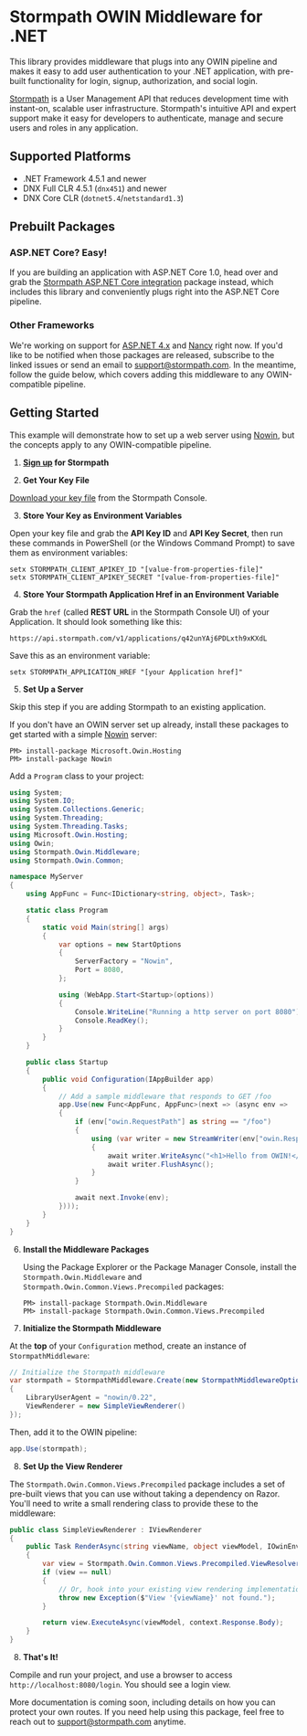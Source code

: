 # Stormpath OWIN Middleware for .NET

This library provides middleware that plugs into any OWIN pipeline and makes it easy to add user authentication to your .NET application, with pre-built functionality for login, signup, authorization, and social login.

[Stormpath](https://stormpath.com) is a User Management API that reduces development time with instant-on, scalable user infrastructure. Stormpath's intuitive API and expert support make it easy for developers to authenticate, manage and secure users and roles in any application.

## Supported Platforms

* .NET Framework 4.5.1 and newer
* DNX Full CLR 4.5.1 (`dnx451`) and newer
* DNX Core CLR (`dotnet5.4`/`netstandard1.3`)

## Prebuilt Packages

### ASP.NET Core? Easy!
If you are building an application with ASP.NET Core 1.0, head over and grab the [Stormpath ASP.NET Core integration](https://github.com/stormpath/stormpath-aspnetcore) package instead, which includes this library and conveniently plugs right into the ASP.NET Core pipeline.

### Other Frameworks

We're working on support for [ASP.NET 4.x](https://github.com/stormpath/stormpath-dotnet-owin-middleware/issues/4) and [Nancy](https://github.com/stormpath/stormpath-dotnet-owin-middleware/issues/5) right now. If you'd like to be notified when those packages are released, subscribe to the linked issues or send an email to support@stormpath.com. In the meantime, follow the guide below, which covers adding this middleware to any OWIN-compatible pipeline.

## Getting Started

This example will demonstrate how to set up a web server using [Nowin](https://github.com/Bobris/Nowin), but the concepts apply to any OWIN-compatible pipeline.

1. **[Sign up](https://api.stormpath.com/register) for Stormpath**

2. **Get Your Key File**

  [Download your key file](https://support.stormpath.com/hc/en-us/articles/203697276-Where-do-I-find-my-API-key-) from the Stormpath Console.

3. **Store Your Key as Environment Variables**

  Open your key file and grab the **API Key ID** and **API Key Secret**, then run these commands in PowerShell (or the Windows Command Prompt) to save them as environment variables:

  ```
  setx STORMPATH_CLIENT_APIKEY_ID "[value-from-properties-file]"
  setx STORMPATH_CLIENT_APIKEY_SECRET "[value-from-properties-file]"
  ```

4. **Store Your Stormpath Application Href in an Environment Variable**

  Grab the `href` (called **REST URL** in the Stormpath Console UI) of your Application. It should look something like this:

  `https://api.stormpath.com/v1/applications/q42unYAj6PDLxth9xKXdL`

  Save this as an environment variable:

  ```
  setx STORMPATH_APPLICATION_HREF "[your Application href]"
  ```

5. **Set Up a Server**

  Skip this step if you are adding Stormpath to an existing application.

  If you don't have an OWIN server set up already, install these packages to get started with a simple [Nowin](https://github.com/Bobris/Nowin) server:

  ```
  PM> install-package Microsoft.Owin.Hosting
  PM> install-package Nowin
  ```

  Add a `Program` class to your project:

  ```csharp
  using System;
  using System.IO;
  using System.Collections.Generic;
  using System.Threading;
  using System.Threading.Tasks;
  using Microsoft.Owin.Hosting;
  using Owin;
  using Stormpath.Owin.Middleware;
  using Stormpath.Owin.Common;

  namespace MyServer
  {
      using AppFunc = Func<IDictionary<string, object>, Task>;

      static class Program
      {
          static void Main(string[] args)
          {
              var options = new StartOptions
              {
                  ServerFactory = "Nowin",
                  Port = 8080,
              };

              using (WebApp.Start<Startup>(options))
              {
                  Console.WriteLine("Running a http server on port 8080");
                  Console.ReadKey();
              }
          }
      }

      public class Startup
      {
          public void Configuration(IAppBuilder app)
          {
              // Add a sample middleware that responds to GET /foo
              app.Use(new Func<AppFunc, AppFunc>(next => (async env =>
              {
                  if (env["owin.RequestPath"] as string == "/foo")
                  {
                      using (var writer = new StreamWriter(env["owin.ResponseBody"] as Stream))
                      {
                          await writer.WriteAsync("<h1>Hello from OWIN!</h1>");
                          await writer.FlushAsync();
                      }
                  }

                  await next.Invoke(env);
              })));
          }
      }
  }
  ```

6. **Install the Middleware Packages**

    Using the Package Explorer or the Package Manager Console, install the `Stormpath.Owin.Middleware` and `Stormpath.Owin.Common.Views.Precompiled` packages:

    ```
    PM> install-package Stormpath.Owin.Middleware
    PM> install-package Stormpath.Owin.Common.Views.Precompiled
    ```

7. **Initialize the Stormpath Middleware**

  At the **top** of your `Configuration` method, create an instance of `StormpathMiddleware`:

  ```csharp
  // Initialize the Stormpath middleware
  var stormpath = StormpathMiddleware.Create(new StormpathMiddlewareOptions()
  {
      LibraryUserAgent = "nowin/0.22",
      ViewRenderer = new SimpleViewRenderer()
  });
  ```

  Then, add it to the OWIN pipeline:

  ```csharp
  app.Use(stormpath);
  ```

8. **Set Up the View Renderer**

  The `Stormpath.Owin.Common.Views.Precompiled` package includes a set of pre-built views that you can use without taking a dependency on Razor. You'll need to write a small rendering class to provide these to the middleware:

  ```csharp
  public class SimpleViewRenderer : IViewRenderer
  {
      public Task RenderAsync(string viewName, object viewModel, IOwinEnvironment context, CancellationToken cancellationToken)
      {
          var view = Stormpath.Owin.Common.Views.Precompiled.ViewResolver.GetView(viewName);
          if (view == null)
          {
              // Or, hook into your existing view rendering implementation
              throw new Exception($"View '{viewName}' not found.");
          }

          return view.ExecuteAsync(viewModel, context.Response.Body);
      }
  }
  ```

8. **That's It!**

  Compile and run your project, and use a browser to access `http://localhost:8080/login`. You should see a login view.

More documentation is coming soon, including details on how you can protect your own routes. If you need help using this package, feel free to reach out to support@stormpath.com anytime.
